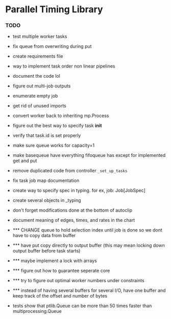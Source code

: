 # Parallel Timing Library

### TODO

- test multiple worker tasks 
- fix queue from overwriting during put

- create requirements file 
- way to implement task order non linear pipelines
- document the code lol
- figure out multi-job outputs
- enumerate empty job
- get rid of unused imports
- convert worker back to inheriting mp.Process
- figure out the best way to specify task __init__

- verify that task.id is set properly
- make sure queue works for capacity=1
- make basequeue have everything fifoqueue has except for implemented get and put
- remove duplicated code from controller `_set_up_tasks`

- fix task job map documentation
- create way to specify spec in typing. for ex, job: Job[JobSpec]
- create several objects in _typing

- don't forget modifications done at the bottom of autoclip
- document meaning of edges, times, and rates in the chart



- *** CHANGE queue to hold selection index until job is done so we dont have to copy data from buffer
- *** have put copy directly to output buffer (this may mean locking down output buffer before task starts)
- *** maybe implement a lock with arrays
- *** figure out how to guarantee seperate core
- *** try to figure out optimal worker numbers under constraints
- *** instead of having several buffers for several I/O, have one buffer and 
keep track of the offset and number of bytes

* tests show that ptlib.Queue can be more than 50 times faster than multiprocessing.Queue 
